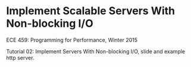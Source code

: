 # Implement Scalable Servers With Non-blocking I/O
ECE 459: Programming for Performance, Winter 2015

Tutorial 02: Implement Servers With Non-blocking I/O, slide and example http server.
